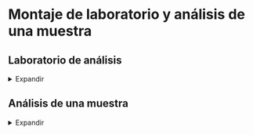 # Montaje de laboratorio y análisis de una muestra

## Laboratorio de análisis

<details><summary>Expandir</summary>
La máquina anfitrión será un ordenador con sistema operativo **Linux**, utilizando la distribución **Ubuntu** en la versión **18.04.5 LTS**.

Se necesitan una serie de requisitos para la instalación y el correcto funcionamiento de Cuckoo.

Será necesario tener la versión adecuada de **Python** (actualmente soporta Python 2.7) e instalar una serie de bibliotecas:

```shell
$ sudo apt-get install python python-pip python-dev libffi-dev libssl-dev
$ sudo apt-get install python-virtualenv python-setuptools
$ sudo apt-get install libjpeg-dev zlib1g-dev swig
```    

Para poder utilizar la interfaz web **Django** y **PostgreSQL** como base de datos, se necesita **MongoDB** y **PostgreSQL**:

```shell
$ sudo apt-get install mongodb
$ sudo apt-get install postgresql libpq-dev
```

Las máquinas virtuales basadas en Windows 7 donde se ejecutarán las muestras de malware serán generadas a través de **VirtualBox**, un software de virtualización muy completo el cual está soportado por Cuckoo Sandbox, aunque se puede utilizar otro software de virtualización. En este caso se utiliza la **versión 5.2.42 de VirtualBox**, la cual se puede descargar e instalar desde la página oficial o utilizando los comandos siguientes:

```shell
$ echo deb http://download.virtualbox.org/virtualbox/debian xenial contrib | sudo tee -a /etc/apt/sources.list.d/virtualbox.list
$ wget -q https://www.virtualbox.org/download/oracle_vbox_2016.asc -O- | sudo apt-key add -
$ sudo apt-get update
$ sudo apt-get install virtualbox-5.2
```
Para poder obtener información de la actividad de red del malware se recurre a **tcpdump**, que rastreará la red para capturar el tráfico a la hora de analizar una muestra.

```shell
$ sudo apt-get install tcpdump apparmor-utils
```

Esta herramienta necesita privilegios de superusuario, los cuales les serán otorgados únicamente a ella y no a Cuckoo Sandbox:

```shell
$ sudo groupadd pcap

$ sudo usermod -a -G pcap (nombre_usuario)
$ sudo chgrp pcap /usr/sbin/tcpdump
$ sudo setcap cap_net_raw,cap_net_admin=eip /usr/sbin/tcpdump
$ sudo aa-disable /usr/sbin/tcpdump
```

Tras esto, se instala **M2crypto**, un módulo de Python que será necesario para el análisis de muestras:

```shell
$ sudo pip install m2crypto
```

En este caso, se utiliza VirtualBox y será necesario incluir al usuario con el que se ejecuta Cuckoo en el grupo `vboxusers`, para que Cuckoo pueda identificar las máquinas virtuales:

```shell
$ sudo usermod -a -G vboxusers (nombre_usuario)
```

A continuación, se crea un entorno virtual, para añadir otro factor más de seguridad al laboratorio y en este entorno será donde posteriormente se instale Cuckoo Sandbox y se trabaje. Para ello, descargamos un [script bash de GitHub](https://gist.github.com/jstrosch/de20131dda2aac5cd1116dd44b8f2474#file-cuckoo-setup-virtualenv-sh) el cual sirve para instalar esta funcionalidad: 

```shell
$ sudo -u <USERNAME> cuckoo-setup-virtualenv.sh
```

Una vez instalada esta herramienta, se crea un entorno virtual, en el caso de este trabajo se le ha dado el nombre de `cuckoo-test` y llegados a este punto, siempre se trabajará dentro de este entorno, por lo que será muy importante asegurarse de que estamos dentro del entorno virtual al utilizar un terminal.

```shell
$ mkvirtualenv -p python2.7 cuckoo-test
```

Tras la ejecución del comando anterior, se estará trabajando dentro de un entorno virtual donde se realizan el resto de pasos. Primero se requiere la actualización de los módulos **pip** y **setuptools** y después, se procede a la instalación de **Cuckoo Sandbox**:

```shell
(cuckoo-test) $ pip install -U pip setuptools
(cuckoo-test) $ pip install -U cuckoo
```

A continuación, se deberá descargar una ISO de Windows 7 y se monta [Hatching](https://hatching.io/blog/cuckoo-sandbox-setup/):

```shell
(cuckoo-test) $ wget https://cuckoo.sh/win7ultimate.iso
(cuckoo-test) $ mkdir /mnt/win7
(cuckoo-test) $ sudo mount -o ro,loop win7ultimate.iso /mnt/win7
```

Para gestionar la creación de máquinas virtuales para Cuckoo, el software que usan y la captura de estados, el uso de la herramienta **VMCloak** facilitará estas tareas ya que está diseñada para crear máquinas virtuales que Cuckoo Sandbox pueda utilizar. Es necesario instalar algunos paquetes previos para la correcta integración con Cuckoo, y después instalar VMCloak [Hatching](https://hatching.io/blog/cuckoo-sandbox-setup/):

```shell
(cuckoo-test) $sudo apt-get -y install build-essential libssl-dev libffi-dev \ 
python-dev genisoimage
(cuckoo-test) $ sudo apt-get -y install zlib1g-dev libjpeg-dev
(cuckoo-test) $ sudo apt-get -y install python-pip python-virtualenv \ 
python-setuptools swig

(cuckoo-test) $ pip install -U vmcloak
```

Una vez la herramienta está instalada, se crea una interfaz de red a la que se conectarán las máquinas virtuales, se configura la ISO montada previamente con las características adecuadas (en este caso, serán máquinas virtuales con **2 CPUs** y una **memoria RAM de 2048MB**) utilizando los siguientes comandos [Hatching](https://hatching.io/blog/cuckoo-sandbox-setup/):

```shell
(cuckoo-test) $ vmcloak-vboxnet0 
(cuckoo-test) $ vmcloak init --verbose --win7x64 win7x64base --cpus 2 --ramsize 2048
```

El siguiente paso es instalar el software necesario, que una vez creados los estados de la imagen, no se podrá modificar, por eso, el primer paso será clonar la máquina en su versión original vacía, para instalar software ahí y guardar los estados. 
Entre el software que necesario para las máquinas encontramos **java**, **adobepdf**, **flash** y **pillow** (este último será el paquete que realice capturas de pantalla durante el análisis del malware) [Hatching](https://hatching.io/blog/cuckoo-sandbox-setup/):

```shell
(cuckoo-test) $ vmcloak clone win7x64base cuckooVM
(cuckoo-test) $ vmcloak install cuckooVM adobepdf dotnet java flash vcredist vcredist.version=2015u3 wallpaper
(cuckoo-test) $ vmcloak install cuckooVM pillow
```

Llegados a este punto, se crean los estados de la máquina virtual. Dadas las características del equipo en el que se está construyendo el laboratorio de análisis de malware, se crean 3 estados, lo que permitirá realizar un máximo de 3 análisis simultáneos. Con el siguiente comando, se crearán 3 máquinas virtuales con IPs 192.168.56.101, 192.168.56.102 y 192.168.56.103 [Hatching](https://hatching.io/blog/cuckoo-sandbox-setup/):

```shell
(cuckoo-test) $ vmcloak snapshot --count 3 cuckooVM 192.168.56.101
```

Con todo lo realizado hasta ahora, el laboratorio está casi preparado y únicamente quedaría configurar Cuckoo Sandbox para ponerlo a funcionar. Para ello es necesario iniciar cuckoo, que mostrará por defecto el directorio de trabajo `/home/nombre_usuario/.cuckoo`, este directorio se podrá modificar sin problema, aunque en el caso de este proyecto, se trabajará en el definido por defecto. 

```shell
(cuckoo-test) $ cuckoo init
(cuckoo-test) $ cuckoo community
```

También será necesario modificar los ficheros de configuración de Cuckoo, que se encuentran en la carpeta `conf` dentro del directorio principal de trabajo, personalizando los ajustes y configurando las máquinas virtuales.

En primer lugar, la edición del fichero `virtualbox.conf` que contiene opciones sobre el software de virtualización, en este caso, se edita el campo `mode` que por defecto tendrá el valor `headless` y pone el valor `gui`. Este cambio permitirá ver la máquina virtual en ejecución cuando se realice un análisis, si por el contrario se quiere ver únicamente el resultado final y no lo que va sucediendo, se mantendrá el valor `headless`. El fichero quedaría de la siguiente manera:

    [virtualbox]
    # Specify which VirtualBox mode you want to run your machines on.
    # Can be "gui" or "headless". Please refer to VirtualBox's official
    # documentation to understand the differences.
    mode = gui

Con el siguiente comando, que modificará el fichero anterior, se añaden las máquinas virtuales creadas a Cuckoo con su configuración [Hatching](https://hatching.io/blog/cuckoo-sandbox-setup/).

```shell
(cuckoo-test) $ while read -r vm ip; do cuckoo machine --add $vm $ip; done < <(vmcloak list vms)
```

El resultado del fichero será el siguiente:

    # Specify the label name of the current machine as specified in your
    # VirtualBox configuration.
    label = 192.168.56.1011

    # Specify the operating system platform used by current machine
    # [windows/darwin/linux].
    platform = windows

    # Specify the IP address of the current virtual machine. Make sure that the
    # IP address is valid and that the host machine is able to reach it. If not,
    # the analysis will fail.
    ip = 192.168.56.101

    # (Optional) Specify the snapshot name to use. If you do not specify a
    # snapshot name, the VirtualBox MachineManager will use the current snapshot
    # Example (Snapshot1 is the snapshot name):
    snapshot = 

    # (Optional) Specify the name of the network interface that should be used
    # when dumping network traffic from this machine with tcpdump. If specified,
    # overrides the default interface specified in auxiliary.conf
    # Example (vboxnet0 is the interface name):
    interface = 

    # (Optional) Specify the IP of the Result Server, as your virtual machine 
    # sees it.
    # The Result Server will always bind to the address and port specified in
    # cuckoo.conf, however you could set up your virtual network to use NAT/PAT,
    # so you can specify here the IP address for the Result Server as your 
    # machine sees it. If you don't specify an address here, the machine will 
    # use the default value from cuckoo.conf.
    # NOTE: if you set this option you have to set result server IP to 0.0.0.0 
    # in cuckoo.conf.
    # Example:
    resultserver_ip = 192.168.56.1

    # (Optional) Specify the port for the Result Server, as your virtual machine
    # sees it. The Result Server will always bind to the address and port 
    # specified in cuckoo.conf, however you could set up your virtual network 
    # to use NAT/PAT, so you can specify here the port for the Result Server as 
    # your machine sees it. If you don't specify a port here, the machine will 
    # use the default value from cuckoo.conf.
    # Example:
    resultserver_port = 0

    # (Optional) Set your own tags. These are comma separated and help to
    # identify specific VMs. You can run samples on VMs with tag you require.
    tags = 

    # Mostly unused for now. Please don't fill it out.
    options = 

    # (Optional) Specify the OS profile to be used by volatility for this
    # virtual machine. This will override the guest_profile variable in
    # memory.conf which solves the problem of having multiple types of VMs
    # and properly determining which profile to use.
    osprofile = 

    [192.168.56.1012]
    .
    .
    . 

Hecho esto, se quiere dar acceso a Internet a las máquinas de análisis y para ello, es necesario activar la redirección de paquetes (*forwarding*) en la interfaz creada para VirtualBox y en la interfaz de salida (que en este caso es `wlo1`, pero puede ser `eth0` u otra, dependiendo del sistema).

La conexión a Internet es importante para que las muestras de malware muestren su comportamiento completo en los análisis, ya que que se conecten a la red es algo básico en la mayoría de ellas [Hatching](https://hatching.io/blog/cuckoo-sandbox-setup/):

```shell
(cuckoo-test) $ sudo sysctl -w net.ipv4.conf.vboxnet0.forwarding=1
(cuckoo-test) $ sudo sysctl -w net.ipv4.conf.wlo1.forwarding=1
```

Otro aspecto a configurar de Cuckoo, es el módulo `rooter`, que concede a Cuckoo ciertos permisos para trabajar con comandos de red y poder realizar análisis con opciones de encaminamiento y así sacar el máximo partido a análisis:

```shell
(cuckoo-test) $ cuckoo rooter --sudo --group gonzalo
```

Por último, antes de poder iniciar la interfaz web de Cuckoo Sandbox y empezar a realizar análisis, los últimos ficheros que necesitan edición son el fichero `routing.conf`, cambiando el apartado `internet` con valor `none` y dándole el nuevo valor `wlo1` (la interfaz de red) y el fichero `reporting.conf` cambiando el valor de `enabled` en el apartado `mongodb` de `no` a `yes` [Hatching](https://hatching.io/blog/cuckoo-sandbox-setup/).

    [routing]
    # Network interface that allows a VM to connect to the entire internet, the
    # "dirty line" so to say. Note that, just like with the VPNs, this will allow
    # malicious traffic through your network. So think twice before enabling it.
    # (For example, to use eth0 as dirty line: "internet = eth0").
    internet = wlo1


    [mongodb]
    enabled = yes
    host = 127.0.0.1
    port = 27017
    db = cuckoo
    store_memdump = yes
    paginate = 100
    # MongoDB authentication (optional).
    username = 
    password = 

Con el laboratorio puesto a punto, ya es posible realizar el análisis de las muestras para obtener parte de los datos que serán procesados para alimentar el modelo de ML. El análisis de una muestra usando Cuckoo Sandbox se detalla en el Anexo.
</details>

## Análisis de una muestra 

<details><summary>Expandir</summary>

Configurada la herramienta, se podrán realizar análisis en el laboratorio construido utilizando **Cuckoo Sandbox**. Para ello, es necesario ejecutar una serie de comandos para iniciar correctamente el entorno cada vez que el sistema sea reiniciado:




1. En cada terminal que se abra para trabajar, iniciar el entorno virtual “cuckoo-test”: 
    ```shell
    $ workon cuckoo-test
    ```
2. Activar forwarding para la interfaz de red:
    ```shell
    (cuckoo-test) $ sudo sysctl -w net.ipv4.conf.wlo1.forwarding=1
    ```
3. Crear interfaz con VMCloak:
    ```shell
    (cuckoo-test) $ vmcloak-vboxnet0
    ```
4. Ejecutar Cuckoo Rooter:
    ```shell
    (cuckoo-test) $ cuckoo rooter --sudo --group gonzalo
    ```
5. Ejecutar Cuckoo:
    ```shell
    (cuckoo-test) $ cuckoo
    ```
6. Ejecutar Cuckoo Web:
    ```shell
    (cuckoo-test) $ cuckoo web --host 127.0.0.1 --port 8080
    ```

Una vez ejecutados estos comandos, si se accede en el navegador a la dirección 127.0.0.1:8080 se encontrará la página principal de la interfaz web de Cuckoo Sandbox, como muestra la siguiente Figura, donde aparece información de la versión de la herramienta, detalles sobre el uso de memoria y otros. Además, desde aquí será posible subir una muestra para su análisis.

<p align="center">
    <img src="imagenes/principalcuckoo.png" width="850">
</p>
<p align="center">
    <em>Pantalla principal Cuckoo Sandbox</em>
</p>

Al subir un archivo de malware para analizar, es posible configurar las opciones del análisis para todas las muestras o personalizar cada una. Entre las opciones, la que más interesa es la de "Internet" dentro de "Network Routing", para permitir al proceso acceder a conexión a Internet durante la ejecución. En la Figura que aparece a continuación se pueden observar distintas opciones de configuración.

<p align="center">
    <img src="imagenes/configuracionanalisis.png" width="850">
</p>
<p align="center">
    <em>Configuración del análisis</em>
</p>

Después de configurar las opciones, pulsando en "Analyze" comenzará el análisis y se podrá observar cómo se abre la máquina virtual de Windows 7 y comienza la ejecución, viendo en todo momento qué va ocurriendo. Si se decide cambiar la configuración de Cuckoo para que no aparezcan las máquinas virtuales, no se podrá observer el comportamiento en directo de la muestra pero al haber instalado la herramienta "pillow" en las máquinas virtuales, se realizarán capturas de pantalla de lo que está ocurriendo.

En las Figuras insertadas a continuación, se pueden observar capturas de pantalla realizadas durante el proceso de análisis que muestran un aviso de equipo infectado y una pantalla de instrucciones para el pago del rescate por la encriptación.

<p align="center">
    <img src="imagenes/wannacry1.jpg" width="850">
</p>
<p align="center">
    <em>Aviso de malware</em>
</p>

<p align="center">
    <img src="imagenes/wannacry2.jpg" width="850">
</p>
<p align="center">
    <em>Pantalla de pago del rescate</em>
</p>

Al terminar, la máquina virtual se cerrará y en el navegador se podrán visualizar los resultados del análisis, con la puntuación obtenida, detalles técnicos sobre la muestra, capturas de pantalla, información sobre los eventos y su peligrosidad y un menú lateral para acceder a distintas características, entre otras cosas, tal y como se muestra en las Figuras siguientes:

<p align="center">
    <img src="imagenes/resultadosanalisis1.png" width="850">
</p>
<p align="center">
    <em>Resultados de análisis 1</em>
</p>

<p align="center">
    <img src="imagenes/resultadosanalisis2.png" width="850">
</p>
<p align="center">
    <em>Resultados de análisis 2</em>
</p>

Toda esta información que se encuentra en la interfaz web, estará también en la carpeta `storage` dentro del directorio principal de trabajo de Cuckoo, organizada por carpetas para cada muestra, y repartida en sus correspondientes archivos de extensión `.log`, `.json`, `.pcap`...
</details>
